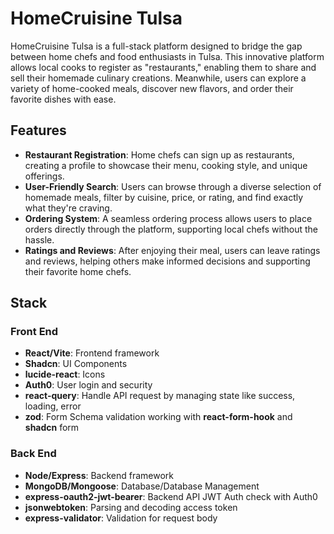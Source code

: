 # HomeCruisine Tulsa

HomeCruisine Tulsa is a full-stack platform designed to bridge the gap between home chefs and food enthusiasts in Tulsa. This innovative platform allows local cooks to register as "restaurants," enabling them to share and sell their homemade culinary creations. Meanwhile, users can explore a variety of home-cooked meals, discover new flavors, and order their favorite dishes with ease.

## Features

- **Restaurant Registration**: Home chefs can sign up as restaurants, creating a profile to showcase their menu, cooking style, and unique offerings.
- **User-Friendly Search**: Users can browse through a diverse selection of homemade meals, filter by cuisine, price, or rating, and find exactly what they're craving.
- **Ordering System**: A seamless ordering process allows users to place orders directly through the platform, supporting local chefs without the hassle.
- **Ratings and Reviews**: After enjoying their meal, users can leave ratings and reviews, helping others make informed decisions and supporting their favorite home chefs.

## Stack

### Front End

- **React/Vite**: Frontend framework
- **Shadcn**: UI Components
- **lucide-react**: Icons
- **Auth0**: User login and security
- **react-query**: Handle API request by managing state like success, loading, error
- **zod**: Form Schema validation working with **react-form-hook** and **shadcn** form

### Back End

- **Node/Express**: Backend framework
- **MongoDB/Mongoose**: Database/Database Management
- **express-oauth2-jwt-bearer**: Backend API JWT Auth check with Auth0
- **jsonwebtoken**: Parsing and decoding access token
- **express-validator**: Validation for request body
